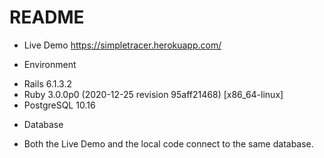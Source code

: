 # README

* Live Demo
https://simpletracer.herokuapp.com/

* Environment
- Rails 6.1.3.2
- Ruby 3.0.0p0 (2020-12-25 revision 95aff21468) [x86_64-linux]
- PostgreSQL 10.16

* Database
- Both the Live Demo and the local code connect to the same database.
